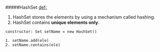 #####HashSet
[def:](https://www.javatpoint.com/java-hashset)
1. HashSet stores the elements by using a mechanism called hashing.
2. HashSet contains **unique elements only**.


```
constructor: Set setName = new HashSet()

1. setName.add(ele)
2. setName.contains(ele)

```



